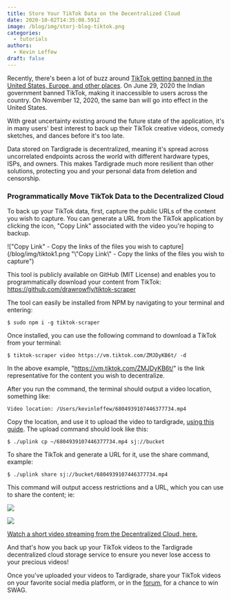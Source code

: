 ```yaml
---
title: Store Your TikTok Data on the Decentralized Cloud
date: 2020-10-02T14:35:08.591Z
image: /blog/img/storj-blog-tiktok.png
categories:
  - tutorials
authors:
  - Kevin Leffew
draft: false
---
```

Recently, there's been a lot of buzz around [TikTok getting banned in the United States, Europe, and other places](https://www.nytimes.com/2020/09/18/business/trump-tik-tok-wechat-ban.html). On June 29, 2020 the Indian government banned TikTok, making it inaccessible to users across the country. On November 12, 2020, the same ban will go into effect in the United States.

With great uncertainty existing around the future state of the application, it's in many users' best interest to back up their TikTok creative videos, comedy sketches, and dances before it's too late.

Data stored on Tardigrade is decentralized, meaning it's spread across uncorrelated endpoints across the world with different hardware types, ISPs, and owners. This makes Tardigrade much more resilient than other solutions, protecting you and your personal data from deletion and censorship.

### Programmatically Move TikTok Data to the Decentralized Cloud

To back up your TikTok data, first, capture the public URLs of the content you wish to capture. You can generate a URL from the TikTok application by clicking the icon, "Copy Link" associated with the video you're hoping to backup.

!["Copy Link" - Copy the links of the files you wish to capture](/blog/img/tiktok1.png "\\"Copy Link\\" - Copy the links of the files you wish to capture")

This tool is publicly available on GitHub (MIT License) and enables you to programmatically download your content from TikTok: <https://github.com/drawrowfly/tiktok-scraper>

The tool can easily be installed from NPM by navigating to your terminal and entering:

`$ sudo npm i -g tiktok-scraper`

Once installed, you can use the following command to download a TikTok from your terminal:

`$ tiktok-scraper video https://vm.tiktok.com/ZMJDyKB6t/ -d`

In the above example, "<https://vm.tiktok.com/ZMJDyKB6t/>" is the link representative for the content you wish to decentralize.

After you run the command, the terminal should output a video location, something like:

`Video location: /Users/kevinleffew/6804939107446377734.mp4`

Copy the location, and use it to upload the video to tardigrade, [using this guide](https://documentation.tardigrade.io/getting-started/uploading-your-first-object/upload-an-object). The upload command should look like this:

`$ ./uplink cp ~/6804939107446377734.mp4 sj://bucket`

To share the TikTok and generate a URL for it, use the share command, example:

`$ ./uplink share sj://bucket/6804939107446377734.mp4`

This command will output access restrictions and a URL, which you can use to share the content; ie:

![](/blog/img/tiktok2.png)

![](/blog/img/tiktok3.png)

[Watch a short video streaming from the Decentralized Cloud, here.](https://link.tardigradeshare.io/1bScgCyuFSAQmvKWAo7XuUbViTRvXVKoAag8nf8uEE2jk7A122oernDWhAWgqAnKBv5zmhEnL6Z7xWFWbNdFMte3jCzn4fHxqhf7xurbwgm3p8PGSB7evhDJtvhfLMXKD1W1ktE6yeFHGPBUnb89f1hRhqWVoBYVgQJQJC2QPHiUDWrcfL6rPjVnMNyqHUoaCNTPWrg1iMqJWsAaHKxC2CJNLC2hcTLsGh2HVzNLGQ4uWmJV36wPT8mWtiutWvsrmDxXmBE7t4FJBZYoytDPURzVDvbvieZ7B3ApqVkx4tXNFpLSSwCGQP1nV1JKkkeeeLUt995dmWeuefHJMAroab7CjNMuymR61TUPCFVGGdsYHibSdos3BSBiwkavVUFvdyBmBPtQVWQLmmmtFjCKd6xMF6g61Pq6eTFcqdsGN688Gddi4X7EBf9hxECvTiVBweG/dwebdemo/TardigradeExplainerVideo.m4v?view)

And that's how you back up your TikTok videos to the Tardigrade decentralized cloud storage service to ensure you never lose access to your precious videos! 

Once you've uploaded your videos to Tardigrade, share your TikTok videos on your favorite social media platform, or in the [forum](https://forum.storj.io/), for a chance to win SWAG.